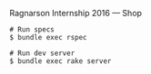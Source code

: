 Ragnarson Internship 2016 — Shop

    # Run specs
    $ bundle exec rspec

    # Run dev server
    $ bundle exec rake server
